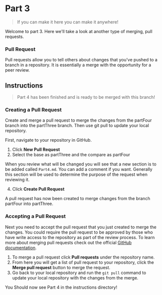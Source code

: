 # Part 3
> If you can make it here you can make it anywhere!

Welcome to part 3. Here we'll take a look at another type of merging, pull requests.
### Pull Request
Pull requests allow you to tell others about changes that you've pushed to a branch in a repository. It is essentially a merge with the opportunity for a peer review.

## Instructions
> Part 4 has been finished and is ready to be merged with this branch!

### Creating a Pull Request
Create and merge a pull request to merge the changes from the partFour branch into the partThree branch. Then use git pull to update your local repository.

First, navigate to your repository in GitHub.

1. Click **New Pull Request**
2. Select the base as partThree and the compare as partFour

When you review what will be changed you will see that a new section is to be added called `Part4.md`. You can add a comment if you want. Generally this section will be used to determine the purpose of the request when reviewing it.

4. Click **Create Pull Request**

A pull request has now been created to merge changes from the branch partFour into partThree.

### Accepting a Pull Request
Next you need to accept the pull request that you just created to merge the changes. You could require the pull request to be approved by those who have write access to the repository as part of the review process. To learn more about merging pull requests check out the official [GitHub documentation](https://help.github.com/en/articles/merging-a-pull-request).

1. To merge a pull request click **Pull requests** under the repository name.
2. From here you will get a list of pull request to your repository, click the **Merge pull request** button to merge the request.
3. Go back to your local repository and run the `git pull` command to update your local repository with the changes from the merge.

You Should now see Part 4 in the instructions directory!